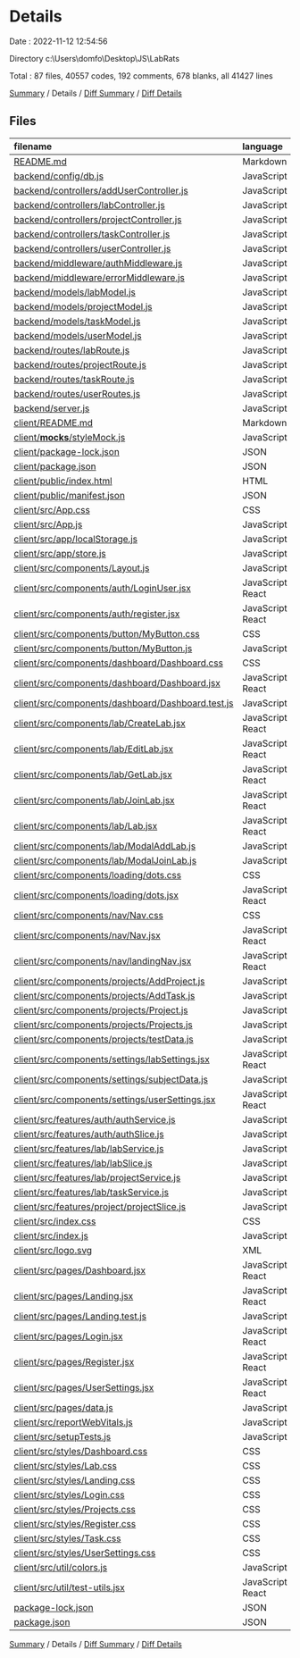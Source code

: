 # Details

Date : 2022-11-12 12:54:56

Directory c:\\Users\\domfo\\Desktop\\JS\\LabRats

Total : 87 files,  40557 codes, 192 comments, 678 blanks, all 41427 lines

[Summary](results.md) / Details / [Diff Summary](diff.md) / [Diff Details](diff-details.md)

## Files
| filename | language | code | comment | blank | total |
| :--- | :--- | ---: | ---: | ---: | ---: |
| [README.md](/README.md) | Markdown | 36 | 0 | 15 | 51 |
| [backend/config/db.js](/backend/config/db.js) | JavaScript | 11 | 0 | 2 | 13 |
| [backend/controllers/addUserController.js](/backend/controllers/addUserController.js) | JavaScript | 11 | 0 | 1 | 12 |
| [backend/controllers/labController.js](/backend/controllers/labController.js) | JavaScript | 126 | 10 | 25 | 161 |
| [backend/controllers/projectController.js](/backend/controllers/projectController.js) | JavaScript | 86 | 1 | 21 | 108 |
| [backend/controllers/taskController.js](/backend/controllers/taskController.js) | JavaScript | 75 | 0 | 16 | 91 |
| [backend/controllers/userController.js](/backend/controllers/userController.js) | JavaScript | 92 | 6 | 26 | 124 |
| [backend/middleware/authMiddleware.js](/backend/middleware/authMiddleware.js) | JavaScript | 42 | 2 | 18 | 62 |
| [backend/middleware/errorMiddleware.js](/backend/middleware/errorMiddleware.js) | JavaScript | 11 | 2 | 1 | 14 |
| [backend/models/labModel.js](/backend/models/labModel.js) | JavaScript | 71 | 0 | 3 | 74 |
| [backend/models/projectModel.js](/backend/models/projectModel.js) | JavaScript | 24 | 12 | 4 | 40 |
| [backend/models/taskModel.js](/backend/models/taskModel.js) | JavaScript | 18 | 0 | 2 | 20 |
| [backend/models/userModel.js](/backend/models/userModel.js) | JavaScript | 25 | 0 | 2 | 27 |
| [backend/routes/labRoute.js](/backend/routes/labRoute.js) | JavaScript | 16 | 0 | 1 | 17 |
| [backend/routes/projectRoute.js](/backend/routes/projectRoute.js) | JavaScript | 13 | 0 | 2 | 15 |
| [backend/routes/taskRoute.js](/backend/routes/taskRoute.js) | JavaScript | 11 | 0 | 2 | 13 |
| [backend/routes/userRoutes.js](/backend/routes/userRoutes.js) | JavaScript | 15 | 2 | 2 | 19 |
| [backend/server.js](/backend/server.js) | JavaScript | 18 | 0 | 4 | 22 |
| [client/README.md](/client/README.md) | Markdown | 38 | 0 | 33 | 71 |
| [client/__mocks__/styleMock.js](/client/__mocks__/styleMock.js) | JavaScript | 1 | 0 | 0 | 1 |
| [client/package-lock.json](/client/package-lock.json) | JSON | 31,406 | 0 | 1 | 31,407 |
| [client/package.json](/client/package.json) | JSON | 64 | 0 | 1 | 65 |
| [client/public/index.html](/client/public/index.html) | HTML | 20 | 23 | 1 | 44 |
| [client/public/manifest.json](/client/public/manifest.json) | JSON | 25 | 0 | 1 | 26 |
| [client/src/App.css](/client/src/App.css) | CSS | 0 | 0 | 1 | 1 |
| [client/src/App.js](/client/src/App.js) | JavaScript | 71 | 8 | 15 | 94 |
| [client/src/app/localStorage.js](/client/src/app/localStorage.js) | JavaScript | 19 | 0 | 1 | 20 |
| [client/src/app/store.js](/client/src/app/store.js) | JavaScript | 25 | 0 | 5 | 30 |
| [client/src/components/Layout.js](/client/src/components/Layout.js) | JavaScript | 11 | 0 | 2 | 13 |
| [client/src/components/auth/LoginUser.jsx](/client/src/components/auth/LoginUser.jsx) | JavaScript React | 83 | 6 | 17 | 106 |
| [client/src/components/auth/register.jsx](/client/src/components/auth/register.jsx) | JavaScript React | 111 | 13 | 18 | 142 |
| [client/src/components/button/MyButton.css](/client/src/components/button/MyButton.css) | CSS | 91 | 0 | 4 | 95 |
| [client/src/components/button/MyButton.js](/client/src/components/button/MyButton.js) | JavaScript | 13 | 0 | 2 | 15 |
| [client/src/components/dashboard/Dashboard.css](/client/src/components/dashboard/Dashboard.css) | CSS | 62 | 0 | 14 | 76 |
| [client/src/components/dashboard/Dashboard.jsx](/client/src/components/dashboard/Dashboard.jsx) | JavaScript React | 77 | 1 | 19 | 97 |
| [client/src/components/dashboard/Dashboard.test.js](/client/src/components/dashboard/Dashboard.test.js) | JavaScript | 44 | 8 | 10 | 62 |
| [client/src/components/lab/CreateLab.jsx](/client/src/components/lab/CreateLab.jsx) | JavaScript React | 110 | 7 | 16 | 133 |
| [client/src/components/lab/EditLab.jsx](/client/src/components/lab/EditLab.jsx) | JavaScript React | 7 | 0 | 2 | 9 |
| [client/src/components/lab/GetLab.jsx](/client/src/components/lab/GetLab.jsx) | JavaScript React | 145 | 1 | 21 | 167 |
| [client/src/components/lab/JoinLab.jsx](/client/src/components/lab/JoinLab.jsx) | JavaScript React | 84 | 3 | 13 | 100 |
| [client/src/components/lab/Lab.jsx](/client/src/components/lab/Lab.jsx) | JavaScript React | 35 | 0 | 16 | 51 |
| [client/src/components/lab/ModalAddLab.js](/client/src/components/lab/ModalAddLab.js) | JavaScript | 105 | 7 | 15 | 127 |
| [client/src/components/lab/ModalJoinLab.js](/client/src/components/lab/ModalJoinLab.js) | JavaScript | 63 | 0 | 8 | 71 |
| [client/src/components/loading/dots.css](/client/src/components/loading/dots.css) | CSS | 44 | 0 | 8 | 52 |
| [client/src/components/loading/dots.jsx](/client/src/components/loading/dots.jsx) | JavaScript React | 14 | 0 | 3 | 17 |
| [client/src/components/nav/Nav.css](/client/src/components/nav/Nav.css) | CSS | 77 | 0 | 10 | 87 |
| [client/src/components/nav/Nav.jsx](/client/src/components/nav/Nav.jsx) | JavaScript React | 47 | 0 | 9 | 56 |
| [client/src/components/nav/landingNav.jsx](/client/src/components/nav/landingNav.jsx) | JavaScript React | 45 | 3 | 7 | 55 |
| [client/src/components/projects/AddProject.js](/client/src/components/projects/AddProject.js) | JavaScript | 68 | 0 | 17 | 85 |
| [client/src/components/projects/AddTask.js](/client/src/components/projects/AddTask.js) | JavaScript | 86 | 2 | 13 | 101 |
| [client/src/components/projects/Project.js](/client/src/components/projects/Project.js) | JavaScript | 134 | 5 | 21 | 160 |
| [client/src/components/projects/Projects.js](/client/src/components/projects/Projects.js) | JavaScript | 85 | 0 | 13 | 98 |
| [client/src/components/projects/testData.js](/client/src/components/projects/testData.js) | JavaScript | 227 | 0 | 2 | 229 |
| [client/src/components/settings/labSettings.jsx](/client/src/components/settings/labSettings.jsx) | JavaScript React | 42 | 22 | 12 | 76 |
| [client/src/components/settings/subjectData.js](/client/src/components/settings/subjectData.js) | JavaScript | 56 | 0 | 0 | 56 |
| [client/src/components/settings/userSettings.jsx](/client/src/components/settings/userSettings.jsx) | JavaScript React | 97 | 0 | 13 | 110 |
| [client/src/features/auth/authService.js](/client/src/features/auth/authService.js) | JavaScript | 39 | 3 | 12 | 54 |
| [client/src/features/auth/authSlice.js](/client/src/features/auth/authSlice.js) | JavaScript | 100 | 3 | 12 | 115 |
| [client/src/features/lab/labService.js](/client/src/features/lab/labService.js) | JavaScript | 43 | 6 | 14 | 63 |
| [client/src/features/lab/labSlice.js](/client/src/features/lab/labSlice.js) | JavaScript | 292 | 20 | 22 | 334 |
| [client/src/features/lab/projectService.js](/client/src/features/lab/projectService.js) | JavaScript | 25 | 0 | 15 | 40 |
| [client/src/features/lab/taskService.js](/client/src/features/lab/taskService.js) | JavaScript | 26 | 0 | 11 | 37 |
| [client/src/features/project/projectSlice.js](/client/src/features/project/projectSlice.js) | JavaScript | 3 | 1 | 2 | 6 |
| [client/src/index.css](/client/src/index.css) | CSS | 14 | 0 | 3 | 17 |
| [client/src/index.js](/client/src/index.js) | JavaScript | 19 | 3 | 4 | 26 |
| [client/src/logo.svg](/client/src/logo.svg) | XML | 1 | 0 | 0 | 1 |
| [client/src/pages/Dashboard.jsx](/client/src/pages/Dashboard.jsx) | JavaScript React | 11 | 0 | 2 | 13 |
| [client/src/pages/Landing.jsx](/client/src/pages/Landing.jsx) | JavaScript React | 68 | 0 | 7 | 75 |
| [client/src/pages/Landing.test.js](/client/src/pages/Landing.test.js) | JavaScript | 8 | 0 | 5 | 13 |
| [client/src/pages/Login.jsx](/client/src/pages/Login.jsx) | JavaScript React | 9 | 0 | 2 | 11 |
| [client/src/pages/Register.jsx](/client/src/pages/Register.jsx) | JavaScript React | 9 | 0 | 2 | 11 |
| [client/src/pages/UserSettings.jsx](/client/src/pages/UserSettings.jsx) | JavaScript React | 39 | 1 | 7 | 47 |
| [client/src/pages/data.js](/client/src/pages/data.js) | JavaScript | 19 | 0 | 1 | 20 |
| [client/src/reportWebVitals.js](/client/src/reportWebVitals.js) | JavaScript | 12 | 0 | 2 | 14 |
| [client/src/setupTests.js](/client/src/setupTests.js) | JavaScript | 1 | 4 | 1 | 6 |
| [client/src/styles/Dashboard.css](/client/src/styles/Dashboard.css) | CSS | 0 | 0 | 1 | 1 |
| [client/src/styles/Lab.css](/client/src/styles/Lab.css) | CSS | 5 | 0 | 1 | 6 |
| [client/src/styles/Landing.css](/client/src/styles/Landing.css) | CSS | 74 | 2 | 4 | 80 |
| [client/src/styles/Login.css](/client/src/styles/Login.css) | CSS | 0 | 0 | 1 | 1 |
| [client/src/styles/Projects.css](/client/src/styles/Projects.css) | CSS | 99 | 0 | 11 | 110 |
| [client/src/styles/Register.css](/client/src/styles/Register.css) | CSS | 37 | 0 | 3 | 40 |
| [client/src/styles/Task.css](/client/src/styles/Task.css) | CSS | 113 | 0 | 9 | 122 |
| [client/src/styles/UserSettings.css](/client/src/styles/UserSettings.css) | CSS | 39 | 5 | 8 | 52 |
| [client/src/util/colors.js](/client/src/util/colors.js) | JavaScript | 5 | 0 | 0 | 5 |
| [client/src/util/test-utils.jsx](/client/src/util/test-utils.jsx) | JavaScript React | 17 | 0 | 3 | 20 |
| [package-lock.json](/package-lock.json) | JSON | 4,965 | 0 | 1 | 4,966 |
| [package.json](/package.json) | JSON | 32 | 0 | 1 | 33 |

[Summary](results.md) / Details / [Diff Summary](diff.md) / [Diff Details](diff-details.md)